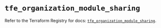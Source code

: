 # `tfe_organization_module_sharing`

Refer to the Terraform Registry for docs: [`tfe_organization_module_sharing`](https://registry.terraform.io/providers/hashicorp/tfe/0.65.0/docs/resources/organization_module_sharing).
